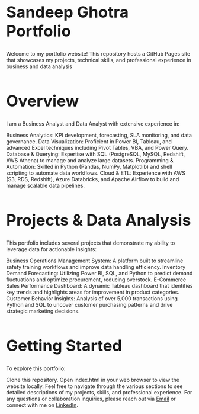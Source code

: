 
<h1 style="font-size:3em;">Sandeep Ghotra Portfolio</h1>
Welcome to my portfolio website! This repository hosts a GitHub Pages site that showcases my projects, technical skills, and professional experience in business and data analysis

<h1 style="font-size:3em;">Overview</h1>

I am a Business Analyst and Data Analyst with extensive experience in:

Business Analytics: KPI development, forecasting, SLA monitoring, and data governance.
Data Visualization: Proficient in Power BI, Tableau, and advanced Excel techniques including Pivot Tables, VBA, and Power Query.
Database & Querying: Expertise with SQL (PostgreSQL, MySQL, Redshift, AWS Athena) to manage and analyze large datasets.
Programming & Automation: Skilled in Python (Pandas, NumPy, Matplotlib) and shell scripting to automate data workflows.
Cloud & ETL: Experience with AWS (S3, RDS, Redshift), Azure Databricks, and Apache Airflow to build and manage scalable data pipelines.

<h1 style="font-size:3em;">Projects & Data Analysis</h1>

This portfolio includes several projects that demonstrate my ability to leverage data for actionable insights:

Business Operations Management System: A platform built to streamline safety training workflows and improve data handling efficiency.
Inventory Demand Forecasting: Utilizing Power BI, SQL, and Python to predict demand fluctuations and optimize procurement, reducing overstock.
E-Commerce Sales Performance Dashboard: A dynamic Tableau dashboard that identifies key trends and highlights areas for improvement in product categories.
Customer Behavior Insights: Analysis of over 5,000 transactions using Python and SQL to uncover customer purchasing patterns and drive strategic marketing decisions.

<h1 style="font-size:3em;">Getting Started</h1>

To explore this portfolio:

Clone this repository.
Open index.html in your web browser to view the website locally.
Feel free to navigate through the various sections to see detailed descriptions of my projects, skills, and professional experience.
For any questions or collaboration inquiries, please reach out via [Email](mailto:sandeepthealchemist@gmail.com) or connect with me on [LinkedIn](http://linkedin.com/in/sandeepthealchemist/).
